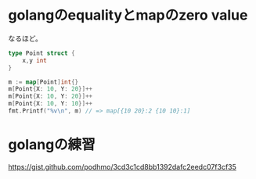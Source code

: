# golangのequalityとmapのzero value

なるほど。

```go
type Point struct {
    x,y int
}

m := map[Point]int{}
m[Point{X: 10, Y: 20}]++
m[Point{X: 10, Y: 20}]++
m[Point{X: 10, Y: 10}]++
fmt.Printf("%v\n", m) // => map[{10 20}:2 {10 10}:1]
```
# golangの練習

https://gist.github.com/podhmo/3cd3c1cd8bb1392dafc2eedc07f3cf35
